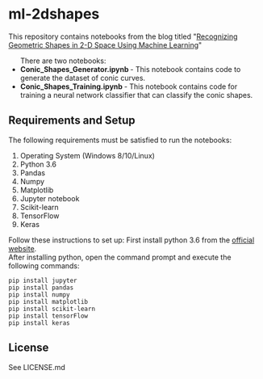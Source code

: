 # ml-2dshapes

This repository contains notebooks from the blog titled "[Recognizing Geometric Shapes in 2-D Space Using Machine Learning](https://www.cctech.co.in/blog/recognizing-geometric-shapes-in-2d-space-using-machine-learning)"

<ul> There are two notebooks:
<li> <b> Conic_Shapes_Generator.ipynb </b> - This notebook contains code to generate the dataset of conic curves.
<li> <b> Conic_Shapes_Training.ipynb  </b> - This notebook contains code for training a neural network classifier that can classify the conic shapes.
</ul>
  
## Requirements and Setup
The following requirements must be satisfied to run the notebooks:
1. Operating System (Windows 8/10/Linux)
2. Python 3.6
3. Pandas
4. Numpy
5. Matplotlib
6. Jupyter notebook
7. Scikit-learn
8. TensorFlow
9. Keras

Follow these instructions to set up:
First install python 3.6 from the [official website](https://www.python.org/).<br>
After installing python, open the command prompt and execute the following commands:

`pip install jupyter`<br>
`pip install pandas`<br>
`pip install numpy`<br>
`pip install matplotlib`<br>
`pip install scikit-learn`<br>
`pip install tensorFlow`<br>
`pip install keras`<br>

## License
See LICENSE.md
